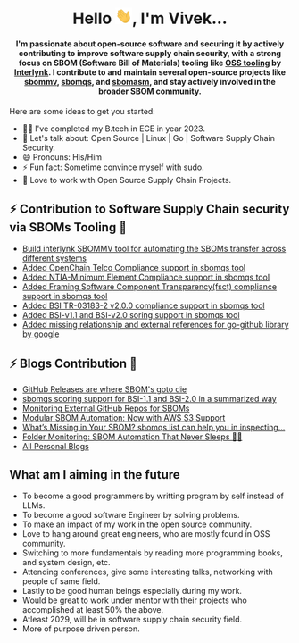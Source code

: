 <h1 align="center">Hello <img src="https://github.com/viveksahu26/viveksahu26/blob/main/assets/Hi.gif" width="30">, I'm Vivek...</h1>
<h4 align="center">
  I'm passionate about open-source software and securing it by actively contributing to improve software supply chain security, with a strong focus on SBOM (Software Bill of Materials) tooling like 
  <a href="https://github.com/interlynk-io">OSS tooling</a> by 
  <a href="https://www.interlynk.io/">Interlynk</a>. 
  I contribute to and maintain several open-source projects like 
  <a href="https://github.com/interlynk-io/sbommv">sbommv</a>, 
  <a href="https://github.com/interlynk-io/sbomqs">sbomqs</a>, and 
  <a href="https://github.com/interlynk-io/sbomasm">sbomasm</a>, 
  and stay actively involved in the broader SBOM community.
</h4>


Here are some ideas to get you started:

- 👨‍💻 I've completed my B.tech in ECE in year 2023.
- 💬 Let's talk about: Open Source | Linux | Go | Software Supply Chain Security.
- 😄 Pronouns: His/Him
- ⚡ Fun fact: Sometime convince myself with sudo.
- 🔭 Love to work with Open Source Supply Chain Projects.

## ⚡ Contribution to Software Supply Chain security via SBOMs Tooling 📝
- [Build interlynk SBOMMV tool for automating the SBOMs transfer across different systems](https://github.com/interlynk-io/sbommv)
- [Added OpenChain Telco Compliance support in sbomqs tool](https://github.com/interlynk-io/sbomqs/pull/261)
- [Added NTIA-Minimum Element Compliance support in sbomqs tool](https://github.com/interlynk-io/sbomqs/pull/286)
- [Added Framing Software Component Transparency(fsct) compliance support in sbomqs tool](https://github.com/interlynk-io/sbomqs/pull/324)
- [Added BSI TR-03183-2 v2.0.0 compliance support in sbomqs tool](https://github.com/interlynk-io/sbomqs/issues/329)
- [Added BSI-v1.1 and BSI-v2.0 soring support in sbomqs tool](https://github.com/interlynk-io/sbomqs/pull/433)
- [Added missing relationship and external references for go-github library by google](https://github.com/google/go-github/pull/3582)

## ⚡ Blogs Contribution 📝
- [GitHub Releases are where SBOM's goto die](https://www.linkedin.com/pulse/github-releases-where-sboms-goto-die-vivek-kumar-sahu-etppc/?trackingId=UYDpfFq6QEO6iyfaqyAZlw%3D%3D)
- [sbomqs scoring support for BSI-1.1 and BSI-2.0 in a summarized way](https://www.linkedin.com/pulse/sbomqs-scoring-support-bsi-11-bsi-20-summarized-way-vivek-kumar-sahu-apc8c/?trackingId=UYDpfFq6QEO6iyfaqyAZlw%3D%3D)
- [Monitoring External GitHub Repos for SBOMs](https://www.linkedin.com/pulse/monitoring-external-github-repos-sboms-vivek-kumar-sahu-nxtzc/?trackingId=UYDpfFq6QEO6iyfaqyAZlw%3D%3D)
- [Modular SBOM Automation: Now with AWS S3 Support](https://www.linkedin.com/pulse/modular-sbom-automation-now-aws-s3-support-vivek-kumar-sahu-jahrc/?trackingId=UYDpfFq6QEO6iyfaqyAZlw%3D%3D)
- [What’s Missing in Your SBOM? sbomqs list can help you in inspecting...](https://www.linkedin.com/pulse/whats-missing-your-sbom-sbomqs-list-can-help-you-inspecting-sahu-e6rcc/?trackingId=UYDpfFq6QEO6iyfaqyAZlw%3D%3D)
- [Folder Monitoring: SBOM Automation That Never Sleeps 🕵️‍♂️](https://www.linkedin.com/pulse/folder-monitoring-sbom-automation-never-sleeps-vivek-kumar-sahu-fnwbc/?trackingId=UYDpfFq6QEO6iyfaqyAZlw%3D%3D)
- [All Personal Blogs](https://viveksahu26.substack.com/)

## What am I aiming in the future
- To become a good programmers by writting program by self instead of LLMs.
- To become a good software Engineer by solving problems.
- To make an impact of my work in the open source community.
- Love to hang around great engineers, who are mostly found in OSS community.
- Switching to more fundamentals by reading more programming books, and system design, etc.
- Attending conferences, give some interesting talks, networking with people of same field.
- Lastly to be good human beings especially during my work.
- Would be great to work under mentor with their projects who accomplished at least 50% the above.
- Atleast 2029, will be in software supply chain security field.
- More of purpose driven person.
